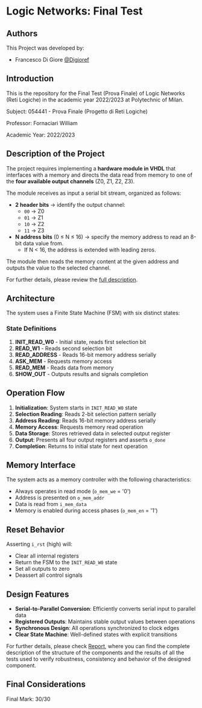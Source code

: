 # Logic Networks: Final Test

## Authors
This Project was developed by:
- Francesco Di Giore [@Digioref](https://github.com/Digioref)

## Introduction
This is the repository for the Final Test (Prova Finale) of Logic Networks (Reti Logiche) in the academic year 2022/2023 at Polytechnic of Milan.

Subject: 054441 - Prova Finale (Progetto di Reti Logiche)

Professor: Fornaciari William

Academic Year: 2022/2023

## Description of the Project
The project requires implementing a **hardware module in VHDL** that interfaces with a memory and directs the data read from memory to one of the **four available output channels** (Z0, Z1, Z2, Z3).  

The module receives as input a serial bit stream, organized as follows:
- **2 header bits** → identify the output channel:  
  - `00` → Z0  
  - `01` → Z1  
  - `10` → Z2  
  - `11` → Z3  
- **N address bits** (0 ≤ N ≤ 16) → specify the memory address to read an 8-bit data value from.  
  - If N < 16, the address is extended with leading zeros.  

The module then reads the memory content at the given address and outputs the value to the selected channel.

For further details, please review the [full description](Specifications/Specifica_progetto_di_reti_logiche_AA_2022-2023.pdf).

## Architecture
The system uses a Finite State Machine (FSM) with six distinct states:

### State Definitions
1. **INIT_READ_W0** - Initial state, reads first selection bit
2. **READ_W1** - Reads second selection bit
3. **READ_ADDRESS** - Reads 16-bit memory address serially
4. **ASK_MEM** - Requests memory access
5. **READ_MEM** - Reads data from memory
6. **SHOW_OUT** - Outputs results and signals completion

## Operation Flow
1. **Initialization**: System starts in `INIT_READ_W0` state
2. **Selection Reading**: Reads 2-bit selection pattern serially
3. **Address Reading**: Reads 16-bit memory address serially
4. **Memory Access**: Requests memory read operation
5. **Data Storage**: Stores retrieved data in selected output register
6. **Output**: Presents all four output registers and asserts `o_done`
7. **Completion**: Returns to initial state for next operation

## Memory Interface
The system acts as a memory controller with the following characteristics:
- Always operates in read mode (`o_mem_we` = '0')
- Address is presented on `o_mem_addr`
- Data is read from `i_mem_data`
- Memory is enabled during access phases (`o_mem_en` = '1')

## Reset Behavior
Asserting `i_rst` (high) will:
- Clear all internal registers
- Return the FSM to the `INIT_READ_W0` state
- Set all outputs to zero
- Deassert all control signals

## Design Features
- **Serial-to-Parallel Conversion**: Efficiently converts serial input to parallel data
- **Registered Outputs**: Maintains stable output values between operations
- **Synchronous Design**: All operations synchronized to clock edges
- **Clear State Machine**: Well-defined states with explicit transitions

For further details, please check [Report](Report.pdf), where you can find the complete description of the structure of the components and the results of all the tests used to verify robustness, consistency and behavior of the designed component.

## Final Considerations
Final Mark: 30/30


